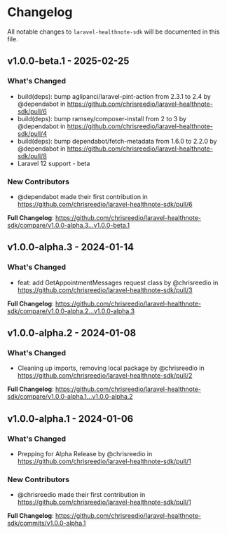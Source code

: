 # Changelog

All notable changes to `laravel-healthnote-sdk` will be documented in this file.

## v1.0.0-beta.1 - 2025-02-25

### What's Changed

* build(deps): bump aglipanci/laravel-pint-action from 2.3.1 to 2.4 by @dependabot in https://github.com/chrisreedio/laravel-healthnote-sdk/pull/6
* build(deps): bump ramsey/composer-install from 2 to 3 by @dependabot in https://github.com/chrisreedio/laravel-healthnote-sdk/pull/4
* build(deps): bump dependabot/fetch-metadata from 1.6.0 to 2.2.0 by @dependabot in https://github.com/chrisreedio/laravel-healthnote-sdk/pull/8
* Laravel 12 support - beta

### New Contributors

* @dependabot made their first contribution in https://github.com/chrisreedio/laravel-healthnote-sdk/pull/6

**Full Changelog**: https://github.com/chrisreedio/laravel-healthnote-sdk/compare/v1.0.0-alpha.3...v1.0.0-beta.1

## v1.0.0-alpha.3 - 2024-01-14

### What's Changed

* feat: add GetAppointmentMessages request class by @chrisreedio in https://github.com/chrisreedio/laravel-healthnote-sdk/pull/3

**Full Changelog**: https://github.com/chrisreedio/laravel-healthnote-sdk/compare/v1.0.0-alpha.2...v1.0.0-alpha.3

## v1.0.0-alpha.2 - 2024-01-08

### What's Changed

* Cleaning up imports, removing local package by @chrisreedio in https://github.com/chrisreedio/laravel-healthnote-sdk/pull/2

**Full Changelog**: https://github.com/chrisreedio/laravel-healthnote-sdk/compare/v1.0.0-alpha.1...v1.0.0-alpha.2

## v1.0.0-alpha.1 - 2024-01-06

### What's Changed

* Prepping for Alpha Release by @chrisreedio in https://github.com/chrisreedio/laravel-healthnote-sdk/pull/1

### New Contributors

* @chrisreedio made their first contribution in https://github.com/chrisreedio/laravel-healthnote-sdk/pull/1

**Full Changelog**: https://github.com/chrisreedio/laravel-healthnote-sdk/commits/v1.0.0-alpha.1

